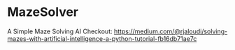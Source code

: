 # MazeSolver
A Simple Maze Solving AI
Checkout: https://medium.com/@rjaloudi/solving-mazes-with-artificial-intelligence-a-python-tutorial-fb16db71ae7c

